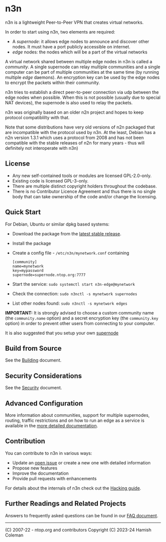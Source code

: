 
# n3n

n3n is a lightweight Peer-to-Peer VPN that creates virtual networks.

In order to start using n3n, two elements are required:

- A _supernode_: it allows edge nodes to announce and discover other nodes. It
  must have a port publicly accessible on internet.
- _edge_ nodes: the nodes which will be a part of the virtual networks

A virtual network shared between multiple edge nodes in n3n is called a
_community_. A single supernode can relay multiple communities and a single
computer can be part of multiple communities at the same time (by running
multiple _edge_ daemons). An encryption key can be used by the edge nodes to
encrypt the packets within their community.

n3n tries to establish a direct peer-to-peer connection via udp between the
edge nodes when possible. When this is not possible (usually due to special NAT
devices), the supernode is also used to relay the packets.

n3n was originally based on an older n2n project and hopes to keep protocol
compatiblilty with that.

Note that some distributions have very old versions of n2n packaged that are
incompatible with the protocol used by n3n.  At the least, Debian has a n2n
version 1.3.1 which uses a protocol from 2008 and has not been compatible with
the stable releases of n2n for many years - thus will definitely not
interoperate with n3n)

## License

- Any new self-contained tools or modules are licensed GPL-2.0-only.
- Existing code is licensed GPL-3-only.
- There are multiple distinct copyright holders throughout the codebase.
- There is no Contributor Licence Agreement and thus there is no single body
  that can take ownership of the code and/or change the licensing.

## Quick Start

For Debian, Ubuntu or similar dpkg based systems:

- Download the package from the [latest stable release](https://github.com/n42n/n3n/releases/latest).

- Install the package

- Create a config file - `/etc/n3n/mynetwork.conf` containing
  ```
  [community]
  name=mynetwork
  key=mypassword
  supernode=supernode.ntop.org:7777
  ```

- Start the service: `sudo systemctl start n3n-edge@mynetwork`

- Check the connection: `sudo n3nctl -s mynetwork supernodes`

- List other nodes found: `sudo n3nctl -s mynetwork edges`

**IMPORTANT:** It is strongly advised to choose a custom community name (the
`community.name` option) and a secret encryption key (the `community.key`
option) in order to prevent other users from connecting to your computer.

It is also suggested that you setup your own [supernode](doc/Supernode.md)

## Build from Source

See the [Building](doc/Building.md) document.

## Security Considerations

See the [Security](doc/Security.md) document.

## Advanced Configuration

More information about communities, support for multiple supernodes, routing,
traffic restrictions and on how to run an edge as a service is available in the
[more detailed documentation](doc/Advanced.md).


## Contribution

You can contribute to n3n in various ways:

- Update an [open issue](https://github.com/n42n/n3n/issues) or create a new
  one with detailed information
- Propose new features
- Improve the documentation
- Provide pull requests with enhancements

For details about the internals of n3n check out the [Hacking
guide](doc/Hacking.md).


## Further Readings and Related Projects

Answers to frequently asked questions can be found in our [FAQ
document](doc/Faq.md).

---

(C) 2007-22 - ntop.org and contributors
Copyright (C) 2023-24 Hamish Coleman
